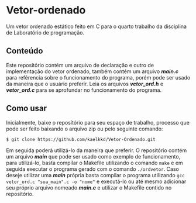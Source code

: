 # Vetor-ordenado
Um vetor ordenado estático feito em C para o quarto trabalho da disciplina de Laboratório de programação.

## Conteúdo
Este repositório contém um arquivo de declaração e outro de implementação do vetor ordenado, também contém um arquivo ***main.c*** para refêrencia sobre o funcionamento do programa, porém pode ser usado da maneira que o usuário preferir. Leia os arquivos ***vetor_ord.h*** e ***vetor_ord.c*** para se aprofundar no funcionamento do programa.

## Como usar
Inicialmente, baixe o reposítório para seu espaço de trabalho, processo que pode ser feito baixando o arquivo zip ou pelo seguinte comando:

`$ git clone https://github.com/kaelkkd/Vetor-Ordenado.git`

Em seguida poderá utilizá-lo da maneira que preferir. O repositório contém um arquivo ***main*** que pode ser usado como exemplo de funcionamento, para utilizá-lo, basta compilar o Makefile utilizando o comando `make` e em seguida executar o programa gerado com o comando `./ordvetor`. Caso deseje utilizar uma ***main*** própria basta compilar o programa utilizando `gcc vetor_ord.c "sua_main".c -o "nome"` e executá-lo ou até mesmo adicionar seu próprio arquivo nomeado ***main.c*** e utilizar o Makefile contido no repositório.
